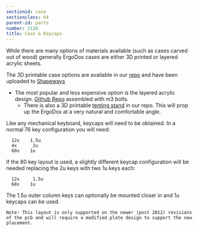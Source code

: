 ```yaml
---
sectionid: case 
sectionclass: h4
parent-id: parts 
number: 2130
title: Case & Keycaps
---
```

While there are many options of materials available (such as cases carved out of wood) generally ErgoDox cases are either 3D printed or layered acrylic sheets.

The 3D printable case options are available in our [repo](https://github.com/Ergodox-io/ergodox-case) and have been uploaded to [Shapeways](http://www.shapeways.com/shops/Dox)

- The most popular and less expensive option is the layered acrylic design.
[Github Repo](https://github.com/Ergodox-io/ErgoDox/tree/master/ErgoDox%20Acrylic%20Case) assembled with m3 bolts.
  - There is also a 3D printable [tenting stand](https://github.com/Ergodox-io/ergodox-tent) in our repo. This will prop up the ErgoDox at a very natural and comfortable angle.


Like any mechanical keyboard, keycaps will need to be obtained. In a normal 76 key configuration you will need:

~~~
  12x    1.5u
  4x      2u
  60x    1u
~~~

If the 80 key layout is used, a slightly different keycap configuration will be needed replacing the 2u keys with two 1u keys each:

~~~
  12x     1.5u 
  68x    1u 
~~~

The 1.5u outer column keys can optionally be mounted closer in and 1u keycaps can be used.
 
	Note: This layout is only supported on the newer (post 2012) revisions of the pcb and will require a modified plate design to support the new placement.
